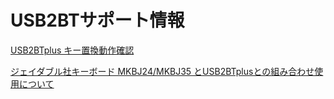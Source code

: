 # USB2BTサポート情報
[USB2BTplus キー置換動作確認](CheckReplaceKey.md)  

[ジェイダブル社キーボード MKBJ24/MKBJ35 とUSB2BTplusとの組み合わせ使用について](MKBJ35.md)  
